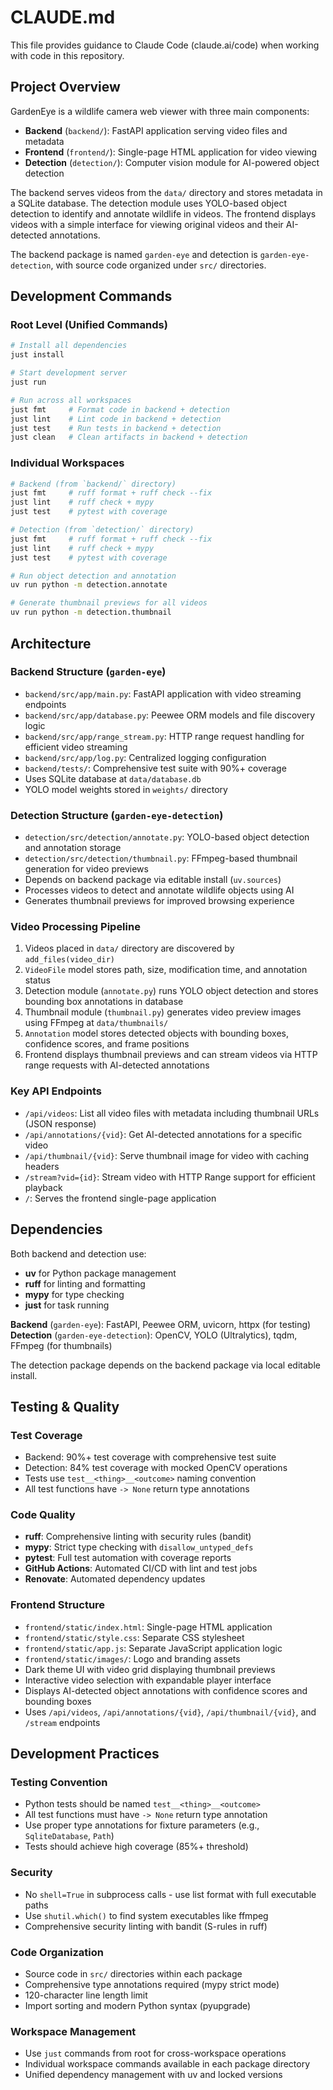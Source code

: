 # CLAUDE.md

This file provides guidance to Claude Code (claude.ai/code) when working with code in this repository.

## Project Overview

GardenEye is a wildlife camera web viewer with three main components:

- **Backend** (`backend/`): FastAPI application serving video files and metadata
- **Frontend** (`frontend/`): Single-page HTML application for video viewing  
- **Detection** (`detection/`): Computer vision module for AI-powered object detection

The backend serves videos from the `data/` directory and stores metadata in a SQLite database. The detection module uses YOLO-based object detection to identify and annotate wildlife in videos. The frontend displays videos with a simple interface for viewing original videos and their AI-detected annotations.

The backend package is named `garden-eye` and detection is `garden-eye-detection`, with source code organized under `src/` directories.

## Development Commands

### Root Level (Unified Commands)
```bash
# Install all dependencies
just install

# Start development server
just run

# Run across all workspaces
just fmt     # Format code in backend + detection
just lint    # Lint code in backend + detection  
just test    # Run tests in backend + detection
just clean   # Clean artifacts in backend + detection
```

### Individual Workspaces
```bash
# Backend (from `backend/` directory)
just fmt     # ruff format + ruff check --fix
just lint    # ruff check + mypy
just test    # pytest with coverage

# Detection (from `detection/` directory) 
just fmt     # ruff format + ruff check --fix
just lint    # ruff check + mypy
just test    # pytest with coverage

# Run object detection and annotation
uv run python -m detection.annotate

# Generate thumbnail previews for all videos
uv run python -m detection.thumbnail
```

## Architecture

### Backend Structure (`garden-eye`)
- `backend/src/app/main.py`: FastAPI application with video streaming endpoints
- `backend/src/app/database.py`: Peewee ORM models and file discovery logic
- `backend/src/app/range_stream.py`: HTTP range request handling for efficient video streaming
- `backend/src/app/log.py`: Centralized logging configuration
- `backend/tests/`: Comprehensive test suite with 90%+ coverage
- Uses SQLite database at `data/database.db`
- YOLO model weights stored in `weights/` directory

### Detection Structure (`garden-eye-detection`)
- `detection/src/detection/annotate.py`: YOLO-based object detection and annotation storage
- `detection/src/detection/thumbnail.py`: FFmpeg-based thumbnail generation for video previews
- Depends on backend package via editable install (`uv.sources`)
- Processes videos to detect and annotate wildlife objects using AI
- Generates thumbnail previews for improved browsing experience

### Video Processing Pipeline
1. Videos placed in `data/` directory are discovered by `add_files(video_dir)`
2. `VideoFile` model stores path, size, modification time, and annotation status
3. Detection module (`annotate.py`) runs YOLO object detection and stores bounding box annotations in database
4. Thumbnail module (`thumbnail.py`) generates video preview images using FFmpeg at `data/thumbnails/`
5. `Annotation` model stores detected objects with bounding boxes, confidence scores, and frame positions
6. Frontend displays thumbnail previews and can stream videos via HTTP range requests with AI-detected annotations

### Key API Endpoints
- `/api/videos`: List all video files with metadata including thumbnail URLs (JSON response)
- `/api/annotations/{vid}`: Get AI-detected annotations for a specific video
- `/api/thumbnail/{vid}`: Serve thumbnail image for video with caching headers
- `/stream?vid={id}`: Stream video with HTTP Range support for efficient playback
- `/`: Serves the frontend single-page application

## Dependencies

Both backend and detection use:
- **uv** for Python package management
- **ruff** for linting and formatting
- **mypy** for type checking
- **just** for task running

**Backend** (`garden-eye`): FastAPI, Peewee ORM, uvicorn, httpx (for testing)
**Detection** (`garden-eye-detection`): OpenCV, YOLO (Ultralytics), tqdm, FFmpeg (for thumbnails)

The detection package depends on the backend package via local editable install.

## Testing & Quality

### Test Coverage
- Backend: 90%+ test coverage with comprehensive test suite
- Detection: 84% test coverage with mocked OpenCV operations  
- Tests use `test__<thing>__<outcome>` naming convention
- All test functions have `-> None` return type annotations

### Code Quality
- **ruff**: Comprehensive linting with security rules (bandit)
- **mypy**: Strict type checking with `disallow_untyped_defs`
- **pytest**: Full test automation with coverage reports
- **GitHub Actions**: Automated CI/CD with lint and test jobs
- **Renovate**: Automated dependency updates

### Frontend Structure
- `frontend/static/index.html`: Single-page HTML application 
- `frontend/static/style.css`: Separate CSS stylesheet
- `frontend/static/app.js`: Separate JavaScript application logic
- `frontend/static/images/`: Logo and branding assets
- Dark theme UI with video grid displaying thumbnail previews
- Interactive video selection with expandable player interface
- Displays AI-detected object annotations with confidence scores and bounding boxes
- Uses `/api/videos`, `/api/annotations/{vid}`, `/api/thumbnail/{vid}`, and `/stream` endpoints

## Development Practices

### Testing Convention
- Python tests should be named `test__<thing>__<outcome>`
- All test functions must have `-> None` return type annotation
- Use proper type annotations for fixture parameters (e.g., `SqliteDatabase`, `Path`)
- Tests should achieve high coverage (85%+ threshold)

### Security
- No `shell=True` in subprocess calls - use list format with full executable paths
- Use `shutil.which()` to find system executables like ffmpeg
- Comprehensive security linting with bandit (S-rules in ruff)

### Code Organization
- Source code in `src/` directories within each package
- Comprehensive type annotations required (mypy strict mode)
- 120-character line length limit
- Import sorting and modern Python syntax (pyupgrade)

### Workspace Management
- Use `just` commands from root for cross-workspace operations
- Individual workspace commands available in each package directory
- Unified dependency management with uv and locked versions
